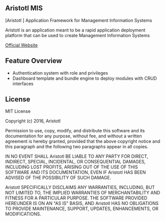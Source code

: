 ##  Aristotl MIS

[Aristotl ] Application Framework for Management Information Systems

Aristotl is an application meant to be a rapid application deployment platform 
that can be used to create Management Information Systems

[Official Website ](http://github.com/comarkonani)

## Feature Overview

- Authentication system with role and privileges
- Dashboard template and bundle engine to deploy modules with CRUD interfaces


## License
 

MIT License

Copyright (c) 2016, Aristotl

Permission to use, copy, modify, and distribute this software and its
documentation for any purpose, without fee, and without a written
agreement is hereby granted, provided that the above copyright notice
and this paragraph and the following two paragraphs appear in all
copies.

IN NO EVENT SHALL Aristotl BE LIABLE TO ANY PARTY FOR DIRECT,
INDIRECT, SPECIAL, INCIDENTAL, OR CONSEQUENTIAL DAMAGES, INCLUDING
LOST PROFITS, ARISING OUT OF THE USE OF THIS SOFTWARE AND ITS
DOCUMENTATION, EVEN IF Aristotl HAS BEEN ADVISED OF THE
POSSIBILITY OF SUCH DAMAGE.

Aristotl SPECIFICALLY DISCLAIMS ANY WARRANTIES, INCLUDING, BUT
NOT LIMITED TO, THE IMPLIED WARRANTIES OF MERCHANTABILITY AND FITNESS
FOR A PARTICULAR PURPOSE. THE SOFTWARE PROVIDED HEREUNDER IS ON AN "AS
IS" BASIS, AND Aristotl HAS NO OBLIGATIONS TO PROVIDE
MAINTENANCE, SUPPORT, UPDATES, ENHANCEMENTS, OR MODIFICATIONS.
